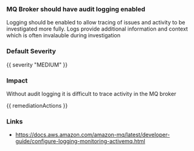 
### MQ Broker should have audit logging enabled

Logging should be enabled to allow tracing of issues and activity to be investigated more fully. Logs provide additional information and context which is often invalauble during investigation

### Default Severity
{{ severity "MEDIUM" }}

### Impact
Without audit logging it is difficult to trace activity in the MQ broker

<!-- DO NOT CHANGE -->
{{ remediationActions }}

### Links
- https://docs.aws.amazon.com/amazon-mq/latest/developer-guide/configure-logging-monitoring-activemq.html
        